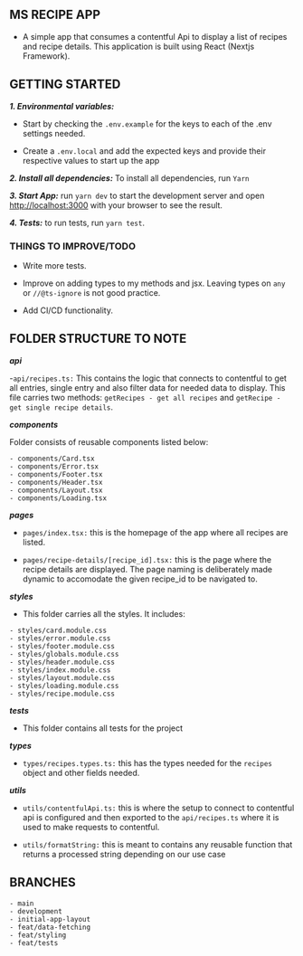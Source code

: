 ## MS RECIPE APP 

- A simple app that consumes a contentful Api to display a list of recipes and recipe details. This application is built using React (Nextjs Framework).


## GETTING STARTED

**_1. Environmental variables:_**

- Start by checking the `.env.example` for the keys to each of the .env settings needed.

- Create a `.env.local` and add the expected keys and provide their respective values to start up the app

**_2. Install all dependencies:_** To install all dependencies, run `Yarn`

**_3. Start App:_** run `yarn dev` to start the development server and open [http://localhost:3000](http://localhost:3000) with your browser to see the result.

**_4. Tests:_** to run tests, run `yarn test`.



### THINGS TO IMPROVE/TODO

- Write more tests.

- Improve on adding types to my methods and jsx. Leaving types on `any` or `//@ts-ignore` is not good practice.

- Add CI/CD functionality.


## FOLDER STRUCTURE TO NOTE

***api***

-`api/recipes.ts:` This contains the logic that connects to contentful to get all entries, single entry and also filter data for needed data to display. 
This file carries two methods: `getRecipes - get all recipes` and `getRecipe - get single recipe details`. 


***components***

Folder consists of reusable components listed below:

```
- components/Card.tsx
- components/Error.tsx
- components/Footer.tsx
- components/Header.tsx
- components/Layout.tsx
- components/Loading.tsx
```


***pages***

- `pages/index.tsx:` this is the homepage of the app where all recipes are listed.

- `pages/recipe-details/[recipe_id].tsx:` this is the page where the recipe details are displayed. The page naming is deliberately made dynamic to accomodate the given recipe_id to be navigated to.

***styles***

- This folder carries all the styles. It includes:

```
- styles/card.module.css
- styles/error.module.css
- styles/footer.module.css
- styles/globals.module.css
- styles/header.module.css
- styles/index.module.css
- styles/layout.module.css
- styles/loading.module.css
- styles/recipe.module.css
```

***tests***

- This folder contains all tests for the project

***types***

- `types/recipes.types.ts:` this has the types needed for the `recipes` object and other fields needed.

***utils***

- `utils/contentfulApi.ts:` this is where the setup to connect to contentful api is configured and then exported to the `api/recipes.ts` where it is used to make requests to contentful.

- `utils/formatString:` this is meant to contains any reusable function that returns a processed string depending on our use case



## BRANCHES

```
- main
- development
- initial-app-layout
- feat/data-fetching
- feat/styling
- feat/tests
```
